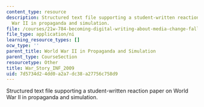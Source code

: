 ```yaml
---
content_type: resource
description: Structured text file supporting a student-written reaction paper on World
  War II in propaganda and simulation.
file: /courses/21w-784-becoming-digital-writing-about-media-change-fall-2009/7d5734d24dd0a2a7dc38a27756c758d9_War_Story_INF_2009.ni.ni
file_type: application/ni
learning_resource_types: []
ocw_type: ''
parent_title: World War II in Propaganda and Simulation
parent_type: CourseSection
resourcetype: Other
title: War_Story_INF_2009
uid: 7d5734d2-4dd0-a2a7-dc38-a27756c758d9
---
```

Structured text file supporting a student-written reaction paper on World War II in propaganda and simulation.